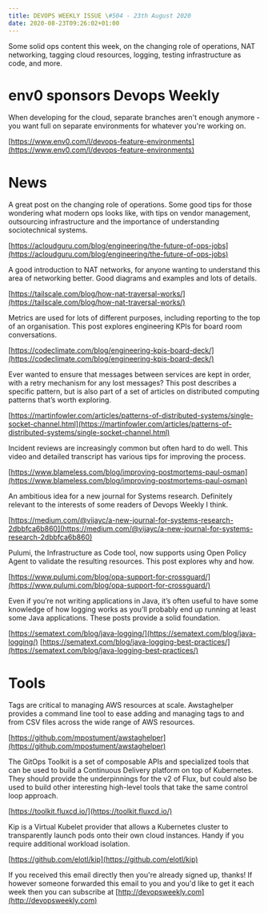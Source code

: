 ```yaml
---
title: DEVOPS WEEKLY ISSUE \#504 - 23th August 2020 
date: 2020-08-23T09:26:02+01:00
---
```


Some solid ops content this week, on the changing role of operations, NAT networking, tagging cloud resources, logging, testing infrastructure as code, and more.


env0 sponsors Devops Weekly
========================

When developing for the cloud, separate branches aren't enough anymore - you want full on separate environments for whatever you're working on.

[https://www.env0.com/l/devops-feature-environments](https://www.env0.com/l/devops-feature-environments)


News
====

A great post on the changing role of operations. Some good tips for those wondering what modern ops looks like, with tips on vendor management, outsourcing infrastructure and the importance of understanding sociotechnical systems.

[https://acloudguru.com/blog/engineering/the-future-of-ops-jobs](https://acloudguru.com/blog/engineering/the-future-of-ops-jobs)


A good introduction to NAT networks, for anyone wanting to understand this area of networking better. Good diagrams and examples and lots of details.

[https://tailscale.com/blog/how-nat-traversal-works/](https://tailscale.com/blog/how-nat-traversal-works/)


Metrics are used for lots of different purposes, including reporting to the top of an organisation. This post explores engineering KPIs for board room conversations.

[https://codeclimate.com/blog/engineering-kpis-board-deck/](https://codeclimate.com/blog/engineering-kpis-board-deck/)


Ever wanted to ensure that messages between services are kept in order, with a retry mechanism for any lost messages? This post describes a specific pattern, but is also part of a set of articles on distributed computing patterns that’s worth exploring.

[https://martinfowler.com/articles/patterns-of-distributed-systems/single-socket-channel.html](https://martinfowler.com/articles/patterns-of-distributed-systems/single-socket-channel.html)


Incident reviews are increasingly common but often hard to do well. This video and detailed transcript has various tips for improving the process.

[https://www.blameless.com/blog/improving-postmortems-paul-osman](https://www.blameless.com/blog/improving-postmortems-paul-osman)


An ambitious idea for a new journal for Systems research. Definitely relevant to the interests of some readers of Devops Weekly I think.

[https://medium.com/@vijayc/a-new-journal-for-systems-research-2dbbfca6b860](https://medium.com/@vijayc/a-new-journal-for-systems-research-2dbbfca6b860)


Pulumi, the Infrastructure as Code tool, now supports using Open Policy Agent to validate the resulting resources. This post explores why and how.

[https://www.pulumi.com/blog/opa-support-for-crossguard/](https://www.pulumi.com/blog/opa-support-for-crossguard/)


Even if you’re not writing applications in Java, it’s often useful to have some knowledge of how logging works as you’ll probably end up running at least some Java applications. These posts provide a solid foundation.

[https://sematext.com/blog/java-logging/](https://sematext.com/blog/java-logging/)
[https://sematext.com/blog/java-logging-best-practices/](https://sematext.com/blog/java-logging-best-practices/)


Tools
=====

Tags are critical to managing AWS resources at scale. Awstaghelper provides a command line tool to ease adding and managing tags to and from CSV files across the wide range of AWS resources.

[https://github.com/mpostument/awstaghelper](https://github.com/mpostument/awstaghelper)


The GitOps Toolkit is a set of composable APIs and specialized tools that can be used to build a Continuous Delivery platform on top of Kubernetes. They should provide the underpinnings for the v2 of Flux, but could also be used to build other interesting high-level tools that take the same control loop approach.

[https://toolkit.fluxcd.io/](https://toolkit.fluxcd.io/)


Kip is a Virtual Kubelet provider that allows a Kubernetes cluster to transparently launch pods onto their own cloud instances. Handy if you require additional workload isolation.

[https://github.com/elotl/kip](https://github.com/elotl/kip)



If you received this email directly then you're already signed up, thanks! If however someone forwarded this email to you and you'd like to get it each week then you can subscribe at [http://devopsweekly.com](http://devopsweekly.com)

